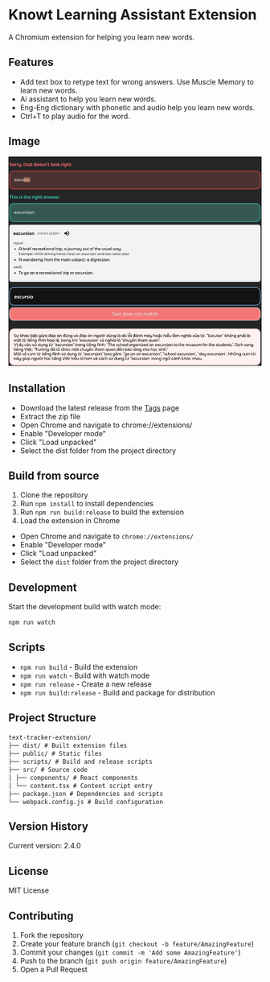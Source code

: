 # Knowt Learning Assistant Extension

A Chromium extension for helping you learn new words.

## Features

- Add text box to retype text for wrong answers. Use Muscle Memory to learn new words.
- Ai assistant to help you learn new words.
- Eng-Eng dictionary with phonetic and audio help you learn new words.
- Ctrl+T to play audio for the word.

## Image
![alt text](image.png)

## Installation

- Download the latest release from the [Tags](https://github.com/thuanpham582002/knowt-extention/tags) page
- Extract the zip file
- Open Chrome and navigate to chrome://extensions/
- Enable "Developer mode"
- Click "Load unpacked"
- Select the dist folder from the project directory

## Build from source

1. Clone the repository
2. Run `npm install` to install dependencies
3. Run `npm run build:release` to build the extension
4. Load the extension in Chrome

- Open Chrome and navigate to `chrome://extensions/`
- Enable "Developer mode"
- Click "Load unpacked"
- Select the `dist` folder from the project directory

## Development

Start the development build with watch mode:

```bash
npm run watch
```

## Scripts

- `npm run build` - Build the extension
- `npm run watch` - Build with watch mode
- `npm run release` - Create a new release
- `npm run build:release` - Build and package for distribution

## Project Structure

```plaintext
text-tracker-extension/
├── dist/ # Built extension files
├── public/ # Static files
├── scripts/ # Build and release scripts
├── src/ # Source code
│ ├── components/ # React components
│ └── content.tsx # Content script entry
├── package.json # Dependencies and scripts
└── webpack.config.js # Build configuration
```

## Version History

Current version: 2.4.0

## License

MIT License

## Contributing

1. Fork the repository
2. Create your feature branch (`git checkout -b feature/AmazingFeature`)
3. Commit your changes (`git commit -m 'Add some AmazingFeature'`)
4. Push to the branch (`git push origin feature/AmazingFeature`)
5. Open a Pull Request
